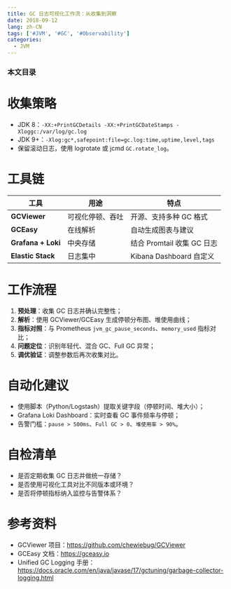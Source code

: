 ```yaml
---
title: GC 日志可视化工作流：从收集到洞察
date: 2018-09-12
lang: zh-CN
tags: ['#JVM', '#GC', '#Observability']
categories:
  - JVM
---
```


### 本文目录
<!-- toc -->

# 收集策略
- JDK 8：`-XX:+PrintGCDetails -XX:+PrintGCDateStamps -Xloggc:/var/log/gc.log`
- JDK 9+：`-Xlog:gc*,safepoint:file=gc.log:time,uptime,level,tags`
- 保留滚动日志，使用 logrotate 或 jcmd `GC.rotate_log`。

# 工具链
| 工具 | 用途 | 特点 |
|---|---|---|
| **GCViewer** | 可视化停顿、吞吐 | 开源、支持多种 GC 格式 |
| **GCEasy** | 在线解析 | 自动生成图表与建议 |
| **Grafana + Loki** | 中央存储 | 结合 Promtail 收集 GC 日志 |
| **Elastic Stack** | 日志集中 | Kibana Dashboard 自定义 |

# 工作流程
1. **预处理**：收集 GC 日志并确认完整性；
2. **解析**：使用 GCViewer/GCEasy 生成停顿分布图、堆使用曲线；
3. **指标对照**：与 Prometheus `jvm_gc_pause_seconds`、`memory_used` 指标对比；
4. **问题定位**：识别年轻代、混合 GC、Full GC 异常；
5. **调优验证**：调整参数后再次收集对比。

# 自动化建议
- 使用脚本（Python/Logstash）提取关键字段（停顿时间、堆大小）；
- Grafana Loki Dashboard：实时查看 GC 事件频率与停顿；
- 告警门槛：`pause > 500ms`、`Full GC > 0`、`堆使用率 > 90%`。

# 自检清单
- 是否定期收集 GC 日志并做统一存储？
- 是否使用可视化工具对比不同版本或环境？
- 是否将停顿指标纳入监控与告警体系？

# 参考资料
- GCViewer 项目：https://github.com/chewiebug/GCViewer
- GCEasy 文档：https://gceasy.io
- Unified GC Logging 手册：https://docs.oracle.com/en/java/javase/17/gctuning/garbage-collector-logging.html
